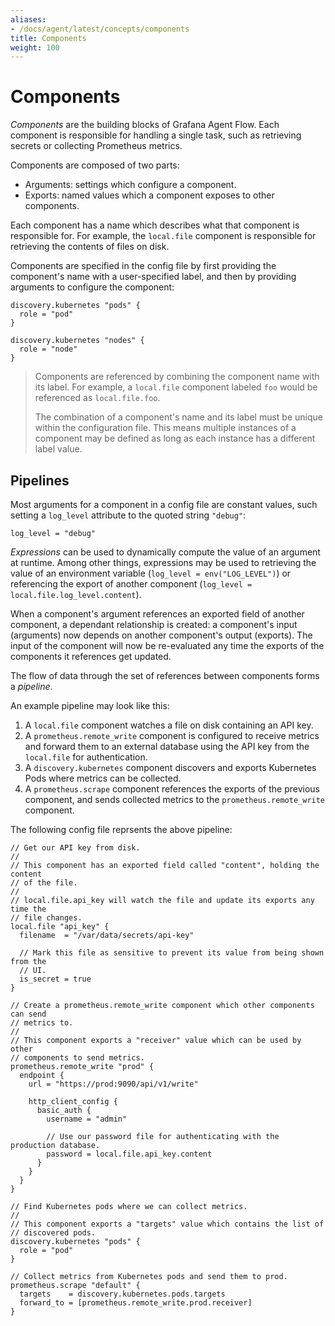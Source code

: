 ```yaml
---
aliases:
- /docs/agent/latest/concepts/components
title: Components
weight: 100
---
```


# Components

_Components_ are the building blocks of Grafana Agent Flow. Each component is
responsible for handling a single task, such as retrieving secrets or
collecting Prometheus metrics.

Components are composed of two parts:

* Arguments: settings which configure a component.
* Exports: named values which a component exposes to other components.

Each component has a name which describes what that component is responsible
for. For example, the `local.file` component is responsible for retrieving the
contents of files on disk.

Components are specified in the config file by first providing the component's
name with a user-specified label, and then by providing arguments to configure
the component:

```
discovery.kubernetes "pods" {
  role = "pod"
}

discovery.kubernetes "nodes" {
  role = "node"
}
```

> Components are referenced by combining the component name with its label. For
> example, a `local.file` component labeled `foo` would be referenced as
> `local.file.foo`.
>
> The combination of a component's name and its label must be unique within the
> configuration file. This means multiple instances of a component may be
> defined as long as each instance has a different label value.

## Pipelines

Most arguments for a component in a config file are constant values, such
setting a `log_level` attribute to the quoted string `"debug"`:

```river
log_level = "debug"
```

_Expressions_ can be used to dynamically compute the value of an argument at
runtime. Among other things, expressions may be used to retrieving the value of
an environment variable (`log_level = env("LOG_LEVEL")`) or referencing the
export of another component (`log_level = local.file.log_level.content`).

When a component's argument references an exported field of another component,
a dependant relationship is created: a component's input (arguments) now
depends on another component's output (exports). The input of the component
will now be re-evaluated any time the exports of the components it references
get updated.

The flow of data through the set of references between components forms a
_pipeline_.

An example pipeline may look like this:

1. A `local.file` component watches a file on disk containing an API key.
2. A `prometheus.remote_write` component is configured to receive metrics and
   forward them to an external database using the API key from the `local.file`
   for authentication.
3. A `discovery.kubernetes` component discovers and exports Kubernetes Pods
   where metrics can be collected.
4. A `prometheus.scrape` component references the exports of the previous
   component, and sends collected metrics to the `prometheus.remote_write`
   component.

The following config file reprsents the above pipeline:

```river
// Get our API key from disk.
//
// This component has an exported field called "content", holding the content
// of the file.
//
// local.file.api_key will watch the file and update its exports any time the
// file changes.
local.file "api_key" {
  filename  = "/var/data/secrets/api-key"

  // Mark this file as sensitive to prevent its value from being shown from the
  // UI.
  is_secret = true
}

// Create a prometheus.remote_write component which other components can send
// metrics to.
//
// This component exports a "receiver" value which can be used by other
// components to send metrics.
prometheus.remote_write "prod" {
  endpoint {
    url = "https://prod:9090/api/v1/write"

    http_client_config {
      basic_auth {
        username = "admin"

        // Use our password file for authenticating with the production database.
        password = local.file.api_key.content
      }
    }
  }
}

// Find Kubernetes pods where we can collect metrics.
//
// This component exports a "targets" value which contains the list of
// discovered pods.
discovery.kubernetes "pods" {
  role = "pod"
}

// Collect metrics from Kubernetes pods and send them to prod.
prometheus.scrape "default" {
  targets    = discovery.kubernetes.pods.targets
  forward_to = [prometheus.remote_write.prod.receiver]
}
```
